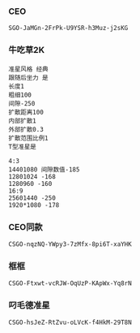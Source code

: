 
### CEO

`SGO-JaMGn-2FrPk-U9YSR-h3Muz-j2sKG`

### 牛吃草2K

```
准星风格 经典
跟随后坐力 是
长度1
粗细100
间隙-250
扩散距离100
内部扩散1
外部扩散0.3
扩散范围比例1
T型准星是

4:3
14401080 间隙数值-185
12801024 -168
1280960 -160
16:9
25601440 -250
1920*1080 -178
```

### CEO同款
`CSGO-nqzNQ-YWpy3-7zMfx-8pi6T-xaYHK`

### 框框
`CSGO-Ftxwt-vcRJW-OqUzP-KApWx-Yq8rN`

### 叼毛德准星
`CSGO-hsJeZ-RtZvu-oLVcK-f4HkM-29T8N`